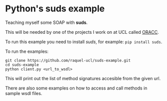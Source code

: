 # Python's suds example

Teaching myself some SOAP with __suds__.

This will be needed by one of the projects I work on at UCL called [ORACC](https://github.com/UCL-RITS/nammu).

To run this example you need to install _suds_, for example: `pip install suds`.

To run the examples:

```
git clone https://github.com/raquel-ucl/suds-example.git
cd suds-example
python client.py <url_to_wsdl>
```

This will print out the list of method signatures accesible from the given url.

There are also some examples on how to access and call methods in sample wsdl files.


